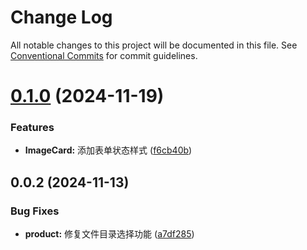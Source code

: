 # Change Log

All notable changes to this project will be documented in this file.
See [Conventional Commits](https://conventionalcommits.org) for commit guidelines.

# [0.1.0](https://github.com/weidyg/web-rc/compare/@web-rc/biz-product@0.0.2...@web-rc/biz-product@0.1.0) (2024-11-19)


### Features

* **ImageCard:** 添加表单状态样式 ([f6cb40b](https://github.com/weidyg/web-rc/commit/f6cb40bfcc7d44dc0f28aff3803e6f293c02a7a9))





## 0.0.2 (2024-11-13)

### Bug Fixes

- **product:** 修复文件目录选择功能 ([a7df285](https://github.com/weidyg/web-rc/commit/a7df28535a3647862bcc60ea1c5fdc82a8ab776b))
